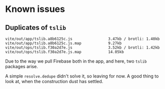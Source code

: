 # Known issues

## Duplicates of `tslib`

```
vite/out/app/tslib.a8b6125c.js                3.47kb / brotli: 1.40kb
vite/out/app/tslib.a8b6125c.js.map            9.27kb
vite/out/ops/tslib.f30a2d7e.js                3.52kb / brotli: 1.42kb
vite/out/ops/tslib.f30a2d7e.js.map            14.05kb
```

Due to the way we pull Firebase both in the app, and here, two `tslib` packages arise.

A simple `resolve.dedupe` didn't solve it, so leaving for now. A good thing to look at, when the construction dust has settled.

